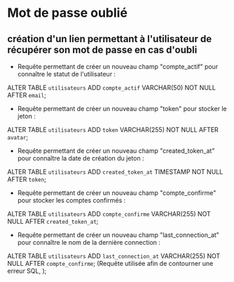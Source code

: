 # Mot  de passe oublié

## création d'un lien permettant à l'utilisateur de récupérer son mot de passe en cas d'oubli

- Requête permettant de créer un nouveau champ "compte_actif" pour connaître le statut de l'utilisateur :

ALTER TABLE `utilisateurs` ADD `compte_actif` VARCHAR(50) NOT NULL AFTER `email`;


- Requête permettant de créer un nouveau champ "token" pour stocker le jeton :

ALTER TABLE `utilisateurs` ADD `token` VARCHAR(255) NOT NULL AFTER `avatar`;


- Requête permettant de créer un nouveau champ "created_token_at" pour connaître la date de création du jeton :

ALTER TABLE `utilisateurs` ADD `created_token_at` TIMESTAMP NOT NULL AFTER `token`;


- Requête permettant de créer un nouveau champ "compte_confirme" pour stocker les comptes confirmés :

ALTER TABLE `utilisateurs` ADD `compte_confirme` VARCHAR(255) NOT NULL AFTER `created_token_at`;


- Requête permettant de créer un nouveau champ "last_connection_at" pour connaître le nom de la dernière connection :

ALTER TABLE `utilisateurs` ADD `last_connection_at` VARCHAR(255) NOT NULL AFTER `compte_confirme`;
(Requête utilisée afin de contourner une erreur SQL, );












